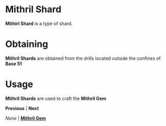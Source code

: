 # Mithril Shard

**Mithirl Shard** is a type of shard.

# Obtaining

**Mithril Shards** are obtained from the drills located outside the confines of **Base 51**

# Usage

**Mithril Shards** are used to craft the **Mithril Gem**


**Previous** | **Next**

*None*       | [**Mithril Gem**]()
